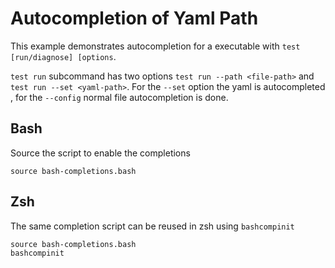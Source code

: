 # Autocompletion of Yaml Path

This example demonstrates autocompletion for a executable with `test [run/diagnose] [options`.

`test run` subcommand has two options `test run --path <file-path>` and `test run --set <yaml-path>`. For the `--set` option the yaml is autocompleted , for the `--config` normal file autocompletion is done.

## Bash

Source the script to enable the completions

```
source bash-completions.bash
```

## Zsh

The same completion script can be reused in zsh using `bashcompinit`

```
source bash-completions.bash
bashcompinit
```

